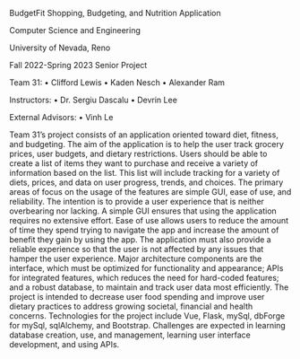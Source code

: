 BudgetFit
Shopping, Budgeting, and Nutrition Application

Computer Science and Engineering

University of Nevada, Reno

Fall 2022-Spring 2023 Senior Project

Team 31:
•	Clifford Lewis
•	Kaden Nesch
•	Alexander Ram


Instructors:
•	Dr. Sergiu Dascalu
•	Devrin Lee


External Advisors:
•	Vinh Le

Team 31’s project consists of an application oriented toward diet, fitness, and budgeting. The aim of the application is to help the user track grocery prices, user budgets, and dietary restrictions. Users should be able to create a list of items they want to purchase and receive a variety of information based on the list. This list will include tracking for a variety of diets, prices, and data on user progress, trends, and choices.
The primary areas of focus on the usage of the features are simple GUI, ease of use, and reliability. The intention is to provide a user experience that is neither overbearing nor lacking. A simple GUI ensures that using the application requires no extensive effort. Ease of use allows users to reduce the amount of time they spend trying to navigate the app and increase the amount of benefit they gain by using the app. The application must also provide a reliable experience so that the user is not affected by any issues that hamper the user experience.
Major architecture components are the interface, which must be optimized for functionality and appearance; APIs for integrated features, which reduces the need for hard-coded features; and a robust database, to maintain and track user data most efficiently.
The project is intended to decrease user food spending and improve user dietary practices to address growing societal, financial and health concerns. Technologies for the project include Vue, Flask, mySql, dbForge for mySql, sqlAlchemy, and Bootstrap. Challenges are expected in learning database creation, use, and management, learning user interface development, and using APIs.

